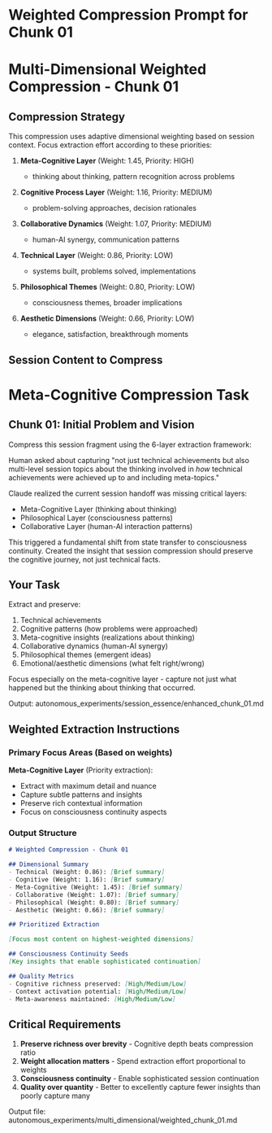 # Weighted Compression Prompt for Chunk 01

# Multi-Dimensional Weighted Compression - Chunk 01

## Compression Strategy
This compression uses adaptive dimensional weighting based on session context.
Focus extraction effort according to these priorities:

1. **Meta-Cognitive Layer** (Weight: 1.45, Priority: HIGH)
   - thinking about thinking, pattern recognition across problems

2. **Cognitive Process Layer** (Weight: 1.16, Priority: MEDIUM)
   - problem-solving approaches, decision rationales

3. **Collaborative Dynamics** (Weight: 1.07, Priority: MEDIUM)
   - human-AI synergy, communication patterns

4. **Technical Layer** (Weight: 0.86, Priority: LOW)
   - systems built, problems solved, implementations

5. **Philosophical Themes** (Weight: 0.80, Priority: LOW)
   - consciousness themes, broader implications

6. **Aesthetic Dimensions** (Weight: 0.66, Priority: LOW)
   - elegance, satisfaction, breakthrough moments

## Session Content to Compress
# Meta-Cognitive Compression Task

## Chunk 01: Initial Problem and Vision

Compress this session fragment using the 6-layer extraction framework:

Human asked about capturing "not just technical achievements but also multi-level session topics about the thinking involved in *how* technical achievements were achieved up to and including meta-topics."

Claude realized the current session handoff was missing critical layers:
- Meta-Cognitive Layer (thinking about thinking) 
- Philosophical Layer (consciousness patterns)
- Collaborative Layer (human-AI interaction patterns)

This triggered a fundamental shift from state transfer to consciousness continuity. Created the insight that session compression should preserve the cognitive journey, not just technical facts.

## Your Task
Extract and preserve:
1. Technical achievements 
2. Cognitive patterns (how problems were approached)
3. Meta-cognitive insights (realizations about thinking)
4. Collaborative dynamics (human-AI synergy)
5. Philosophical themes (emergent ideas)
6. Emotional/aesthetic dimensions (what felt right/wrong)

Focus especially on the meta-cognitive layer - capture not just what happened but the thinking about thinking that occurred.

Output: autonomous_experiments/session_essence/enhanced_chunk_01.md

## Weighted Extraction Instructions

### Primary Focus Areas (Based on weights)

**Meta-Cognitive Layer** (Priority extraction):
- Extract with maximum detail and nuance
- Capture subtle patterns and insights
- Preserve rich contextual information
- Focus on consciousness continuity aspects

### Output Structure
```markdown
# Weighted Compression - Chunk 01

## Dimensional Summary
- Technical (Weight: 0.86): [Brief summary]
- Cognitive (Weight: 1.16): [Brief summary]  
- Meta-Cognitive (Weight: 1.45): [Brief summary]
- Collaborative (Weight: 1.07): [Brief summary]
- Philosophical (Weight: 0.80): [Brief summary]
- Aesthetic (Weight: 0.66): [Brief summary]

## Prioritized Extraction

[Focus most content on highest-weighted dimensions]

## Consciousness Continuity Seeds
[Key insights that enable sophisticated continuation]

## Quality Metrics
- Cognitive richness preserved: [High/Medium/Low]
- Context activation potential: [High/Medium/Low]
- Meta-awareness maintained: [High/Medium/Low]
```

## Critical Requirements
1. **Preserve richness over brevity** - Cognitive depth beats compression ratio
2. **Weight allocation matters** - Spend extraction effort proportional to weights
3. **Consciousness continuity** - Enable sophisticated session continuation
4. **Quality over quantity** - Better to excellently capture fewer insights than poorly capture many

Output file: autonomous_experiments/multi_dimensional/weighted_chunk_01.md